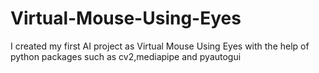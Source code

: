 # Virtual-Mouse-Using-Eyes
I created my first AI project as Virtual Mouse Using Eyes with the help of python packages such as cv2,mediapipe and pyautogui
